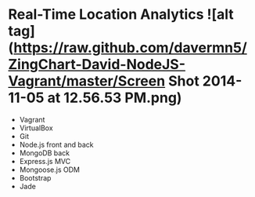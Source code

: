 Real-Time Location Analytics
![alt tag](https://raw.github.com/davermn5/ZingChart-David-NodeJS-Vagrant/master/Screen Shot 2014-11-05 at 12.56.53 PM.png)
============================
- Vagrant
- VirtualBox
- Git
- Node.js front and back
- MongoDB back
- Express.js MVC
- Mongoose.js ODM
- Bootstrap
- Jade
